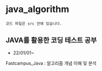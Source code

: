 # java_algorithm

`코드 파일은 src 안에 있습니다.`

## JAVA를 활용한 코딩 테스트 공부 

* 22/01/01~

Fastcampus_Java : 알고리즘 개념 이해 및 분석
